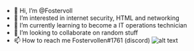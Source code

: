 - 👋 Hi, I’m @Fostervoll
- 👀 I’m interested in internet security, HTML and networking
- 🌱 I’m currently learning to become a IT operations technician
- 💞️ I’m looking to collaborate on random stuff
- 📫 How to reach me Fostervollen#1761 (discord)
![alt text](https://images-wixmp-ed30a86b8c4ca887773594c2.wixmp.com/f/c3b7094a-63b6-454f-af05-1b651f6bc909/de4xxsb-9dbe25ff-4297-4431-be93-076a0f0937b0.jpg/v1/fill/w_1280,h_690,q_75,strp/peugeot_505_gr_1988_by_billiebanditz_de4xxsb-fullview.jpg?token=eyJ0eXAiOiJKV1QiLCJhbGciOiJIUzI1NiJ9.eyJzdWIiOiJ1cm46YXBwOjdlMGQxODg5ODIyNjQzNzNhNWYwZDQxNWVhMGQyNmUwIiwiaXNzIjoidXJuOmFwcDo3ZTBkMTg4OTgyMjY0MzczYTVmMGQ0MTVlYTBkMjZlMCIsIm9iaiI6W1t7ImhlaWdodCI6Ijw9NjkwIiwicGF0aCI6IlwvZlwvYzNiNzA5NGEtNjNiNi00NTRmLWFmMDUtMWI2NTFmNmJjOTA5XC9kZTR4eHNiLTlkYmUyNWZmLTQyOTctNDQzMS1iZTkzLTA3NmEwZjA5MzdiMC5qcGciLCJ3aWR0aCI6Ijw9MTI4MCJ9XV0sImF1ZCI6WyJ1cm46c2VydmljZTppbWFnZS5vcGVyYXRpb25zIl19.biE-j7grMIH8cjl7xzUjG6SzqWOO8fM7FiqXGSJuOiI)
